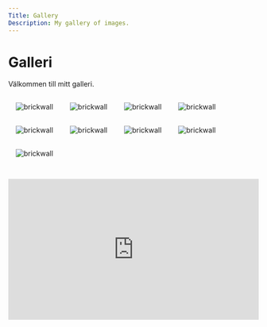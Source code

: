 ```yaml
---
Title: Gallery
Description: My gallery of images. 
---
```


Galleri
==========================

Välkommen till mitt galleri.

<div class="display-gallery">
    <picture>
        <source media="(min-width: 5000px)" srcset="%base_url%/image/wall1.jpg?h=400&w=400&crop-to-fit, sheep@2x.jpg 2x">
        <source media="(min-width: 1313px)" srcset="%base_url%/image/wall1ex.jpg?h=400&w=400&crop-to-fit">
        <img src="%base_url%/image/wall1.jpg?h=400&w=400&crop-to-fit" class="max-width" alt="brickwall" style="margin: 15px;">
    </picture>
        <picture>
        <source media="(min-width: 5000px)" srcset="%base_url%/image/wall2.jpg?h=400&w=400&crop-to-fit, sheep@2x.jpg 2x">
        <source media="(min-width: 1313px)" srcset="%base_url%/image/wallex.jpg?h=400&w=400&crop-to-fit">
        <img src="%base_url%/image/wall2.jpg?h=400&w=400&crop-to-fit" class="max-width" alt="brickwall" style="margin: 15px;">
    </picture>
        <picture>
        <source media="(min-width: 5000px)" srcset="%base_url%/image/wall3.jpg?h=400&w=400&crop-to-fit, sheep@2x.jpg 2x">
        <source media="(min-width: 1313px)" srcset="%base_url%/image/wall3ex.jpg?h=400&w=400&crop-to-fit">
        <img src="%base_url%/image/wall3.jpg?h=400&w=400&crop-to-fit" class="max-width" alt="brickwall" style="margin: 15px;">
    </picture>
        <picture>
        <source media="(min-width: 5000px)" srcset="%base_url%/image/wall4.jpg?h=400&w=400&crop-to-fit, sheep@2x.jpg 2x">
        <source media="(min-width: 1313px)" srcset="%base_url%/image/wall4ex.jpg?h=400&w=400&crop-to-fit">
        <img src="%base_url%/image/wall4.jpg?h=400&w=400&crop-to-fit" class="max-width" alt="brickwall" style="margin: 15px;">
    </picture>
        <picture>
        <source media="(min-width: 5000px)" srcset="%base_url%/image/wall5.jpg?h=400&w=400&crop-to-fit, sheep@2x.jpg 2x">
        <source media="(min-width: 1313px)" srcset="%base_url%/image/wall5ex.jpg?h=400&w=400&crop-to-fit">
        <img src="%base_url%/image/wall5.jpg?h=400&w=400&crop-to-fit" class="max-width" alt="brickwall" style="margin: 15px;">
    </picture>
        <picture>
        <source media="(min-width: 5000px)" srcset="%base_url%/image/wall6.jpg?h=400&w=400&crop-to-fit, sheep@2x.jpg 2x">
        <source media="(min-width: 1313px)" srcset="%base_url%/image/wall6ex.jpg?h=400&w=400&crop-to-fit">
        <img src="%base_url%/image/wall6.jpg?h=400&w=400&crop-to-fit" class="max-width" alt="brickwall" style="margin: 15px;">
    </picture>
        <picture>
        <source media="(min-width: 5000px)" srcset="%base_url%/image/wall7.jpg?h=400&w=400&crop-to-fit, sheep@2x.jpg 2x">
        <source media="(min-width: 1313px)" srcset="%base_url%/image/wall7ex.jpg?h=400&w=400&crop-to-fit">
        <img src="%base_url%/image/wall7.jpg?h=400&w=400&crop-to-fit" class="max-width" alt="brickwall" style="margin: 15px;">
    </picture>
        <picture>
        <source media="(min-width: 5000px)" srcset="%base_url%/image/wall8.jpg?h=400&w=400&crop-to-fit, sheep@2x.jpg 2x">
        <source media="(min-width: 1313px)" srcset="%base_url%/image/wall8ex.jpg?h=400&w=400&crop-to-fit">
        <img src="%base_url%/image/wall8.jpg?h=400&w=400&crop-to-fit" class="max-width" alt="brickwall" style="margin: 15px;">
    </picture>
        <picture>
        <source media="(min-width: 5000px)" srcset="%base_url%/image/wall9.jpg?h=400&w=400&crop-to-fit, sheep@2x.jpg 2x">
        <source media="(min-width: 1313px)" srcset="%base_url%/image/wall9ex.jpg?h=400&w=400&crop-to-fit">
        <img src="%base_url%/image/wall9.jpg?h=400&w=400&crop-to-fit" class="max-width" alt="brickwall" style="margin: 15px;">
    </picture>
    <div style ="position: relative; padding-bottom: 56.25%; height: 0; overflow: hidden; max-width: 100%; margin-top: 2em;">
        <iframe style="position: absolute; top: 0; left: 0; width: 100%; height: 100%;" src="https://www.youtube.com/embed/jDgEqhz94-Y" title="YouTube video player" frameborder="0" allow="accelerometer; autoplay; clipboard-write; encrypted-media; gyroscope; picture-in-picture" allowfullscreen></iframe>
    </div>
</div>
